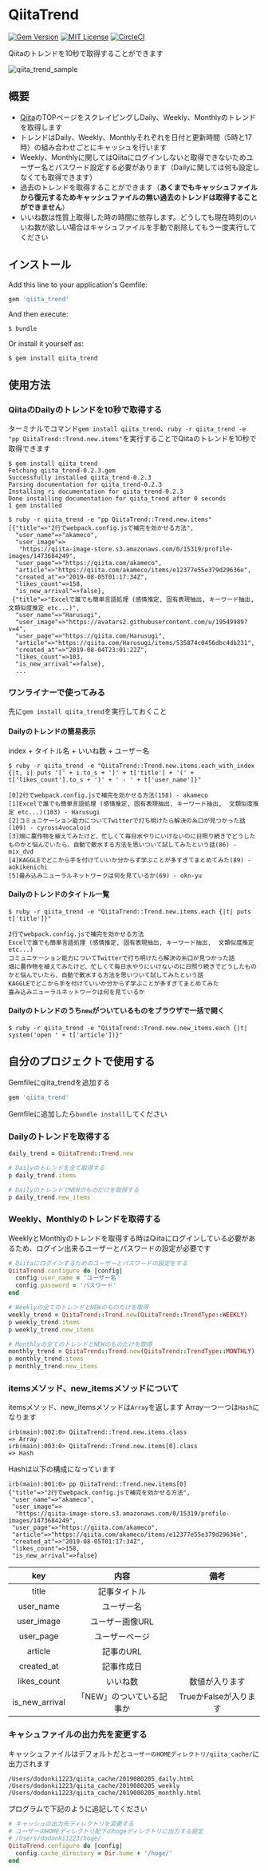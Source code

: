 # QiitaTrend

[![Gem Version](https://badge.fury.io/rb/qiita_trend.svg)](https://badge.fury.io/rb/qiita_trend) [![MIT License](http://img.shields.io/badge/license-MIT-blue.svg?style=flat)](https://github.com/dodonki1223/qiita_trend/blob/master/LICENSE.txt) [![CircleCI](https://circleci.com/gh/dodonki1223/qiita_trend/tree/master.svg?style=svg)](https://circleci.com/gh/dodonki1223/qiita_trend/tree/master)

Qiitaのトレンドを10秒で取得することができます

![qiita_trend_sample](qiita_trend.gif)

## 概要

- [Qiita](https://qiita.com/)のTOPページをスクレイピングしDaily、Weekly、Monthlyのトレンドを取得します
- トレンドはDaily、Weekly、Monthlyそれぞれを日付と更新時間（5時と17時）の組み合わせごとにキャッシュを行います
- Weekly、Monthlyに関してはQiitaにログインしないと取得できないためユーザー名とパスワード設定する必要があります（Dailyに関しては何も設定しなくても取得できます）
- 過去のトレンドを取得することができます（**あくまでもキャッシュファイルから復元するためキャッシュファイルの無い過去のトレンドは取得することができません**）
- いいね数は性質上取得した時の時間に依存します。どうしても現在時刻のいいね数が欲しい場合はキャシュファイルを手動で削除してもう一度実行してください

## インストール

Add this line to your application's Gemfile:

```ruby
gem 'qiita_trend'
```

And then execute:

    $ bundle

Or install it yourself as:

    $ gem install qiita_trend

## 使用方法

### QiitaのDailyのトレンドを10秒で取得する

ターミナルでコマンド`gem install qiita_trend`、`ruby -r qiita_trend -e "pp QiitaTrend::Trend.new.items"`を実行することでQiitaのトレンドを10秒で取得できます  

```shell
$ gem install qiita_trend
Fetching qiita_trend-0.2.3.gem
Successfully installed qiita_trend-0.2.3
Parsing documentation for qiita_trend-0.2.3
Installing ri documentation for qiita_trend-0.2.3
Done installing documentation for qiita_trend after 0 seconds
1 gem installed

$ ruby -r qiita_trend -e "pp QiitaTrend::Trend.new.items"
[{"title"=>"2行でwebpack.config.jsで補完を効かせる方法",
  "user_name"=>"akameco",
  "user_image"=>
   "https://qiita-image-store.s3.amazonaws.com/0/15319/profile-images/1473684249",
  "user_page"=>"https://qiita.com/akameco",
  "article"=>"https://qiita.com/akameco/items/e12377e55e379d29636e",
  "created_at"=>"2019-08-05T01:17:34Z",
  "likes_count"=>158,
  "is_new_arrival"=>false},
 {"title"=>"Excelで誰でも簡単言語処理 (感情推定, 固有表現抽出, キーワード抽出,  文類似度推定 etc...)",
  "user_name"=>"Harusugi",
  "user_image"=>"https://avatars2.githubusercontent.com/u/19549989?v=4",
  "user_page"=>"https://qiita.com/Harusugi",
  "article"=>"https://qiita.com/Harusugi/items/535874c0456dbc4db231",
  "created_at"=>"2019-08-04T23:01:22Z",
  "likes_count"=>103,
  "is_new_arrival"=>false},
  ...
```

### ワンライナーで使ってみる

先に`gem install qiita_trend`を実行しておくこと

#### Dailyのトレンドの簡易表示

index + タイトル名 + いいね数 + ユーザー名

```shell
$ ruby -r qiita_trend -e "QiitaTrend::Trend.new.items.each_with_index {|t, i| puts '[' + i.to_s + ']' + t['title'] + '(' + t['likes_count'].to_s + ')' + ' - ' + t['user_name']}"

[0]2行でwebpack.config.jsで補完を効かせる方法(158) - akameco
[1]Excelで誰でも簡単言語処理 (感情推定, 固有表現抽出, キーワード抽出,  文類似度推定 etc...)(103) - Harusugi
[2]コミュニケーション能力についてTwitterで打ち明けたら解決の糸口が見つかった話(109) - cyross4vocaloid
[3]畑に農作物を植えてみたけど、忙しくて毎日水やりにいけないのに日照り続きでどうしたものかと悩んでいたら、自動で散水する方法を思いついて試してみたという話(86) - mix_dvd
[4]KAGGLEでどこから手を付けていいか分からず学ぶことが多すぎてまとめてみた(89) - aokikenichi
[5]畳み込みニューラルネットワークは何を見ているか(69) - okn-yu
```

#### Dailyのトレンドのタイトル一覧

```shell
$ ruby -r qiita_trend -e "QiitaTrend::Trend.new.items.each {|t| puts t['title']}"

2行でwebpack.config.jsで補完を効かせる方法
Excelで誰でも簡単言語処理 (感情推定, 固有表現抽出, キーワード抽出,  文類似度推定 etc...)
コミュニケーション能力についてTwitterで打ち明けたら解決の糸口が見つかった話
畑に農作物を植えてみたけど、忙しくて毎日水やりにいけないのに日照り続きでどうしたものかと悩んでいたら、自動で散水する方法を思いついて試してみたという話
KAGGLEでどこから手を付けていいか分からず学ぶことが多すぎてまとめてみた
畳み込みニューラルネットワークは何を見ているか
```

#### Dailyのトレンドのうち`new`がついているものをブラウザで一括で開く

```shell
$ ruby -r qiita_trend -e "QiitaTrend::Trend.new.new_items.each {|t| system('open ' + t['article'])}"
```

## 自分のプロジェクトで使用する

Gemfileにqiita_trendを追加する

```ruby
gem 'qiita_trend'
```

Gemfileに追加したら`bundle install`してください

### Dailyのトレンドを取得する

```ruby
daily_trend = QiitaTrend::Trend.new

# Dailyのトレンドを全て取得する
p daily_trend.items

# DailyのトレンドでNEWのものだけを取得する
p daily_trend.new_items
```

### Weekly、Monthlyのトレンドを取得する

WeeklyとMonthlyのトレンドを取得する時はQiitaにログインしている必要があるため、ログイン出来るユーザーとパスワードの設定が必要です

```ruby
# Qiitaにログインするためのユーザーとパスワードの設定をする
QiitaTrend.configure do |config|
  config.user_name = 'ユーザー名'
  config.password = 'パスワード'
end

# Weeklyの全てのトレンドとNEWのものだけを取得
weekly_trend = QiitaTrend::Trend.new(QiitaTrend::TrendType::WEEKLY)
p weekly_trend.items
p weekly_trend.new_items

# Monthlyの全てのトレンドとNEWのものだけを取得
monthly_trend = QiitaTrend::Trend.new(QiitaTrend::TrendType::MONTHLY)
p monthly_trend.items
p monthly_trend.new_items
```

### itemsメソッド、new_itemsメソッドについて

itemsメソッド、new_itemsメソッドは`Array`を返します
Array一つ一つは`Hash`になります

```shell
irb(main):002:0> QiitaTrend::Trend.new.items.class
=> Array
irb(main):003:0> QiitaTrend::Trend.new.items[0].class
=> Hash
```

Hashは以下の構成になっています

```shell
irb(main):001:0> pp QiitaTrend::Trend.new.items[0]
{"title"=>"2行でwebpack.config.jsで補完を効かせる方法",
 "user_name"=>"akameco",
 "user_image"=>
  "https://qiita-image-store.s3.amazonaws.com/0/15319/profile-images/1473684249",
 "user_page"=>"https://qiita.com/akameco",
 "article"=>"https://qiita.com/akameco/items/e12377e55e379d29636e",
 "created_at"=>"2019-08-05T01:17:34Z",
 "likes_count"=>158,
 "is_new_arrival"=>false}
```

| key            |  内容                     | 備考                  |
|:--------------:|:-------------------------:|:---------------------:|
| title          | 記事タイトル              |                       |
| user_name      | ユーザー名                |                       |
| user_image     | ユーザー画像URL           |                       |
| user_page      | ユーザーページ            |                       |
| article        | 記事のURL                 |                       |
| created_at     | 記事作成日                |                       |
| likes_count    | いいね数                  | 数値が入ります        |
| is_new_arrival | 「NEW」のついている記事か | TrueかFalseが入ります |

### キャシュファイルの出力先を変更する

キャッシュファイルはデフォルトだと`ユーザーのHOMEディレクトリ/qiita_cache/`に出力されます

```
/Users/dodonki1223/qiita_cache/2019080205_daily.html
/Users/dodonki1223/qiita_cache/2019080205_weekly
/Users/dodonki1223/qiita_cache/2019080205_monthly.html
```
 
プログラムで下記のように追記してください

```ruby
# キャッシュの出力先ディレクトリを変更する
# ユーザーのHOMEディレクトリ配下のhogeディレクトリに出力する設定
# /Users/dodonki1223/hoge/
QiitaTrend.configure do |config|
  config.cache_directory = Dir.home + '/hoge/'
end
```
